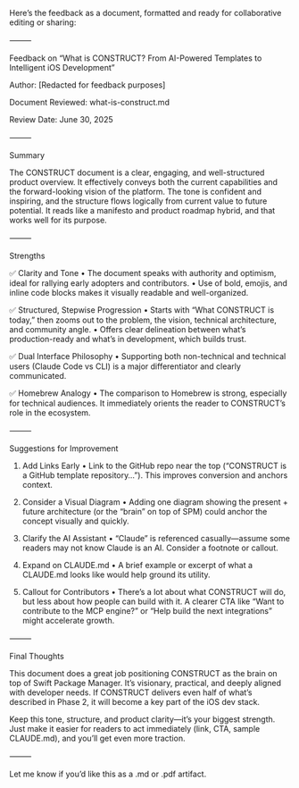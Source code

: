 Here’s the feedback as a document, formatted and ready for collaborative editing or sharing:

⸻

Feedback on “What is CONSTRUCT? From AI-Powered Templates to Intelligent iOS Development”

Author: [Redacted for feedback purposes]

Document Reviewed: what-is-construct.md

Review Date: June 30, 2025

⸻

Summary

The CONSTRUCT document is a clear, engaging, and well-structured product overview. It effectively conveys both the current capabilities and the forward-looking vision of the platform. The tone is confident and inspiring, and the structure flows logically from current value to future potential. It reads like a manifesto and product roadmap hybrid, and that works well for its purpose.

⸻

Strengths

✅ Clarity and Tone
	•	The document speaks with authority and optimism, ideal for rallying early adopters and contributors.
	•	Use of bold, emojis, and inline code blocks makes it visually readable and well-organized.

✅ Structured, Stepwise Progression
	•	Starts with “What CONSTRUCT is today,” then zooms out to the problem, the vision, technical architecture, and community angle.
	•	Offers clear delineation between what’s production-ready and what’s in development, which builds trust.

✅ Dual Interface Philosophy
	•	Supporting both non-technical and technical users (Claude Code vs CLI) is a major differentiator and clearly communicated.

✅ Homebrew Analogy
	•	The comparison to Homebrew is strong, especially for technical audiences. It immediately orients the reader to CONSTRUCT’s role in the ecosystem.

⸻

Suggestions for Improvement

1. Add Links Early
	•	Link to the GitHub repo near the top (“CONSTRUCT is a GitHub template repository…”). This improves conversion and anchors context.

2. Consider a Visual Diagram
	•	Adding one diagram showing the present + future architecture (or the “brain” on top of SPM) could anchor the concept visually and quickly.

3. Clarify the AI Assistant
	•	“Claude” is referenced casually—assume some readers may not know Claude is an AI. Consider a footnote or callout.

4. Expand on CLAUDE.md
	•	A brief example or excerpt of what a CLAUDE.md looks like would help ground its utility.

5. Callout for Contributors
	•	There’s a lot about what CONSTRUCT will do, but less about how people can build with it. A clearer CTA like “Want to contribute to the MCP engine?” or “Help build the next integrations” might accelerate growth.

⸻

Final Thoughts

This document does a great job positioning CONSTRUCT as the brain on top of Swift Package Manager. It’s visionary, practical, and deeply aligned with developer needs. If CONSTRUCT delivers even half of what’s described in Phase 2, it will become a key part of the iOS dev stack.

Keep this tone, structure, and product clarity—it’s your biggest strength. Just make it easier for readers to act immediately (link, CTA, sample CLAUDE.md), and you’ll get even more traction.

⸻

Let me know if you’d like this as a .md or .pdf artifact.